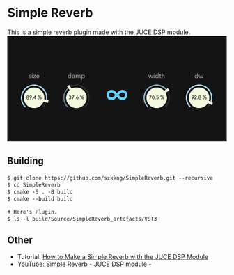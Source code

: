 # Simple Reverb
This is a simple reverb plugin made with the JUCE DSP module.
![SimpleReverb](SimpleReverb.png)

## Building
```
$ git clone https://github.com/szkkng/SimpleReverb.git --recursive
$ cd SimpleReverb
$ cmake -S . -B build
$ cmake --build build 
```
```
# Here's Plugin.
$ ls -l build/Source/SimpleReverb_artefacts/VST3
```

## Other
- Tutorial: [How to Make a Simple Reverb with the JUCE DSP Module](https://suzuki-kengo.dev/posts/simple-reverb/)
- YouTube: [Simple Reverb - JUCE DSP module -](http://www.youtube.com/watch?v=jjTF3EwplWA)
